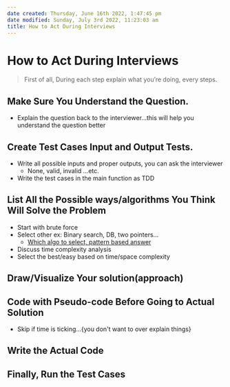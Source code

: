 ```yaml
---
date created: Thursday, June 16th 2022, 1:47:45 pm
date modified: Sunday, July 3rd 2022, 11:23:03 am
title: How to Act During Interviews
---
```


# How to Act During Interviews

>  First of all, During each step explain what you’re doing, every steps.

## Make Sure You Understand the Question.

- Explain the question back to the interviewer…this will help you understand the question better

## Create Test Cases Input and Output Tests.

- Write all possible inputs and proper outputs, you can ask the interviewer
	- None, valid, invalid …etc.
- Write the test cases in the main function as TDD

## List All the Possible ways/algorithms You Think Will Solve the Problem

- Start with brute force
- Select other ex: Binary search, DB, two pointers…
	- [Which algo to select, pattern based answer](Algo/Fundamental%20Algorithms/Which%20algo%20to%20select,%20pattern%20based%20answer.md)
- Discuss time complexity analysis
- Select the best/easy based on time/space complexity

## Draw/Visualize Your solution(approach)

## Code with Pseudo-code Before Going to Actual Solution

- Skip if time is ticking…{you don't want to over explain things}

## Write the Actual Code

## Finally, Run the Test Cases
